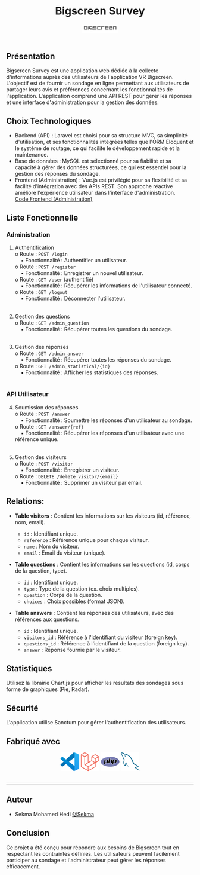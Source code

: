 <div style="text-align: center;">
    <h1>Bigscreen Survey</h1>
    <img src="https://github.com/Sekma/bigscreenFrontEnd/blob/main/src/assets/logo(2).png" width="20%" alt=""><br><br>
</div>

## Présentation

Bigscreen Survey est une application web dédiée à la collecte d'informations auprès des utilisateurs de l'application VR Bigscreen. L'objectif est de fournir un sondage en ligne permettant aux utilisateurs de partager leurs avis et préférences concernant les fonctionnalités de l'application. L'application comprend une API REST pour gérer les réponses et une interface d'administration pour la gestion des données.

## Choix Technologiques 

<ul>
    <li>Backend (API) : Laravel est choisi pour sa structure MVC, sa simplicité d'utilisation, et ses fonctionnalités intégrées telles que l'ORM Eloquent et le système de routage, ce qui facilite le développement rapide et la maintenance.</li>
    <li>Base de données : MySQL est sélectionné pour sa fiabilité et sa capacité à gérer des données structurées, ce qui est essentiel pour la gestion des réponses du sondage.</li>
    <li>Frontend (Administration) : Vue.js est privilégié pour sa flexibilité et sa facilité d'intégration avec des APIs REST. Son approche réactive améliore l'expérience utilisateur dans l'interface d'administration. <br>
        <a href="https://github.com/Sekma/bigscreenFrontEnd" target="_blank">Code Frontend (Administration)</a>
    </li>
</ul>

## Liste Fonctionnelle

### Administration

1. Authentification <br>
    o Route : `POST /login` <br> 
      &nbsp;&nbsp;&nbsp; ▪ Fonctionnalité : Authentifier un utilisateur. <br> 
    o Route : `POST /register` <br> 
      &nbsp;&nbsp;&nbsp; ▪ Fonctionnalité : Enregistrer un nouvel utilisateur. <br> 
    o Route : `GET /user` (authentifié) <br> 
      &nbsp;&nbsp;&nbsp; ▪ Fonctionnalité : Récupérer les informations de l'utilisateur connecté. <br> 
    o Route : `GET /logout` <br> 
      &nbsp;&nbsp;&nbsp; ▪ Fonctionnalité : Déconnecter l'utilisateur. <br> <br> 
   
2. Gestion des questions <br> 
    o Route : `GET /admin_question` <br> 
      &nbsp;&nbsp;&nbsp; ▪ Fonctionnalité : Récupérer toutes les questions du sondage. <br> <br> 

3. Gestion des réponses <br> 
    o Route : `GET /admin_answer` <br> 
      &nbsp;&nbsp;&nbsp; ▪ Fonctionnalité : Récupérer toutes les réponses du sondage. <br> 
    o Route : `GET /admin_statistical/{id}` <br> 
      &nbsp;&nbsp;&nbsp; ▪ Fonctionnalité : Afficher les statistiques des réponses. <br> <br> 

### API Utilisateur 

4. Soumission des réponses <br> 
    o Route : `POST /answer` <br> 
      &nbsp;&nbsp;&nbsp; ▪ Fonctionnalité : Soumettre les réponses d'un utilisateur au sondage. <br> 
    o Route : `GET /answer/{ref}` <br> 
      &nbsp;&nbsp;&nbsp; ▪ Fonctionnalité : Récupérer les réponses d'un utilisateur avec une référence unique. <br> <br> 

5. Gestion des visiteurs <br> 
    o Route : `POST /visitor` <br> 
      &nbsp;&nbsp;&nbsp; ▪ Fonctionnalité : Enregistrer un visiteur. <br> 
    o Route : `DELETE /delete_visitor/{email}` <br> 
      &nbsp;&nbsp;&nbsp; ▪ Fonctionnalité : Supprimer un visiteur par email. <br> 


## Relations:

- **Table visitors** : Contient les informations sur les visiteurs (id, référence, nom, email). 
    - `id` : Identifiant unique.
    - `reference` : Référence unique pour chaque visiteur.
    - `name` : Nom du visiteur.
    - `email` : Email du visiteur (unique).

- **Table questions** : Contient les informations sur les questions (id, corps de la question, type).
    - `id` : Identifiant unique.
    - `type` : Type de la question (ex. choix multiples).
    - `question` : Corps de la question.
    - `choices` : Choix possibles (format JSON).

- **Table answers** : Contient les réponses des utilisateurs, avec des références aux questions.
    - `id` : Identifiant unique.
    - `visitors_id` : Référence à l'identifiant du visiteur (foreign key).
    - `questions_id` : Référence à l'identifiant de la question (foreign key).
    - `answer` : Réponse fournie par le visiteur.

## Statistiques
Utilisez la librairie Chart.js pour afficher les résultats des sondages sous forme de graphiques (Pie, Radar).

## Sécurité
L'application utilise Sanctum pour gérer l'authentification des utilisateurs.

## Fabriqué avec

<div style="text-align: center;">
  <img alt="VSCode" height="50" width="50" src="https://raw.githubusercontent.com/devicons/devicon/master/icons/vscode/vscode-original.svg">
  <img alt="Laravel" height="50" width="50" src="https://raw.githubusercontent.com/devicons/devicon/master/icons/laravel/laravel-original.svg">
  <img alt="PHP" height="50" width="50" src="https://raw.githubusercontent.com/devicons/devicon/master/icons/php/php-original.svg">
  <img alt="MySQL" height="50" width="50" src="https://raw.githubusercontent.com/devicons/devicon/master/icons/mysql/mysql-original.svg">
</div>
<br>
<hr>
    
## Auteur
- Sekma Mohamed Hedi <a href="https://github.com/Sekma">@Sekma<a/>

## Conclusion
Ce projet a été conçu pour répondre aux besoins de Bigscreen tout en respectant les contraintes définies. Les utilisateurs peuvent facilement participer au sondage et l'administrateur peut gérer les réponses efficacement.
